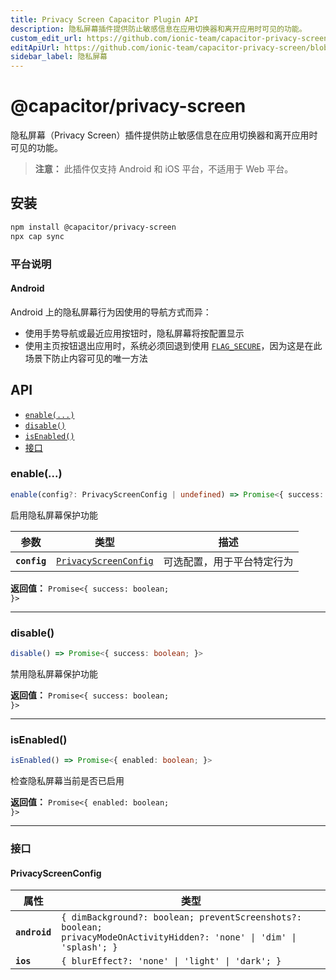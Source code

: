 ```yaml
---
title: Privacy Screen Capacitor Plugin API
description: 隐私屏幕插件提供防止敏感信息在应用切换器和离开应用时可见的功能。
custom_edit_url: https://github.com/ionic-team/capacitor-privacy-screen/blob/main/README.md
editApiUrl: https://github.com/ionic-team/capacitor-privacy-screen/blob/main/src/definitions.ts
sidebar_label: 隐私屏幕
---
```


# @capacitor/privacy-screen

隐私屏幕（Privacy Screen）插件提供防止敏感信息在应用切换器和离开应用时可见的功能。

> **注意：** 此插件仅支持 Android 和 iOS 平台，不适用于 Web 平台。

## 安装

```bash
npm install @capacitor/privacy-screen
npx cap sync
```

### 平台说明

#### Android
Android 上的隐私屏幕行为因使用的导航方式而异：
- 使用手势导航或最近应用按钮时，隐私屏幕将按配置显示
- 使用主页按钮退出应用时，系统必须回退到使用 [`FLAG_SECURE`](https://developer.android.com/reference/android/view/WindowManager.LayoutParams#FLAG_SECURE)，因为这是在此场景下防止内容可见的唯一方法

## API

<docgen-index>

* [`enable(...)`](#enable)
* [`disable()`](#disable)
* [`isEnabled()`](#isenabled)
* [接口](#接口)

</docgen-index>

<docgen-api>
<!--Update the source file JSDoc comments and rerun docgen to update the docs below-->

### enable(...)

```typescript
enable(config?: PrivacyScreenConfig | undefined) => Promise<{ success: boolean; }>
```

启用隐私屏幕保护功能

| 参数          | 类型                                                                | 描述                           |
| ------------ | ------------------------------------------------------------------- | ----------------------------------------------------- |
| **`config`** | <code><a href="#privacyscreenconfig">PrivacyScreenConfig</a></code> | 可选配置，用于平台特定行为 |

**返回值：** <code>Promise&lt;{ success: boolean; }&gt;</code>

--------------------


### disable()

```typescript
disable() => Promise<{ success: boolean; }>
```

禁用隐私屏幕保护功能

**返回值：** <code>Promise&lt;{ success: boolean; }&gt;</code>

--------------------


### isEnabled()

```typescript
isEnabled() => Promise<{ enabled: boolean; }>
```

检查隐私屏幕当前是否已启用

**返回值：** <code>Promise&lt;{ enabled: boolean; }&gt;</code>

--------------------


### 接口


#### PrivacyScreenConfig

| 属性            | 类型                                                                                                                               |
| ------------- | ---------------------------------------------------------------------------------------------------------------------------------- |
| **`android`** | <code>{ dimBackground?: boolean; preventScreenshots?: boolean; privacyModeOnActivityHidden?: 'none' \| 'dim' \| 'splash'; }</code> |
| **`ios`**     | <code>{ blurEffect?: 'none' \| 'light' \| 'dark'; }</code>                                                                         |

</docgen-api>